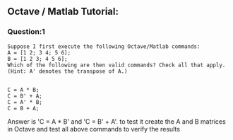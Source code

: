 ## Octave / Matlab Tutorial:
### Question:1

    Suppose I first execute the following Octave/Matlab commands:
    A = [1 2; 3 4; 5 6];
    B = [1 2 3; 4 5 6];
    Which of the following are then valid commands? Check all that apply. (Hint: A' denotes the transpose of A.)


    C = A * B;
    C = B' + A;
    C = A' * B;
    C = B + A;
    
   Answer is 'C = A * B' and 'C = B' + A'. to test it create the A and B matrices in Octave and test all above commands to verify the results

